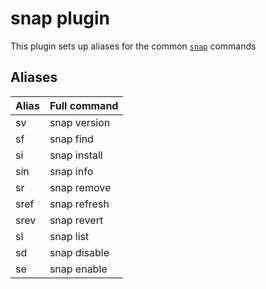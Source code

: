 # snap plugin

This plugin sets up aliases for the common
[`snap`](https://snapcraft.io/docs/getting-started) commands

## Aliases

| Alias | Full command |
| ----- | ------------ |
| sv    | snap version |
| sf    | snap find    |
| si    | snap install |
| sin   | snap info    |
| sr    | snap remove  |
| sref  | snap refresh |
| srev  | snap revert  |
| sl    | snap list    |
| sd    | snap disable |
| se    | snap enable  |

